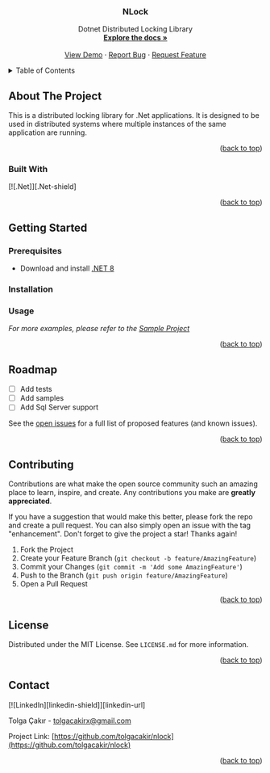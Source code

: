 ﻿<a name="readme-top"></a>



<!-- PROJECT SHIELDS -->


<!-- PROJECT LOGO -->
<br />
<div align="center">
  <!-- <a href="https://github.com/tolgacakir/nlock">
    <img src="images/logo.png" alt="Logo" width="80" height="80">
  </a> -->

  <h3 align="center">NLock</h3>

  <p align="center">
    Dotnet Distributed Locking Library
    <br />
    <a href="https://github.com/tolgacakir/nlock/blob/main/README.md"><strong>Explore the docs »</strong></a>
    <br />
    <br />
    <a href="https://github.com/tolgacakir/nlock/tree/main/samples/NLocalizator.Sample">View Demo</a>
    ·
    <a href="https://github.com/tolgacakir/nlock/issues">Report Bug</a>
    ·
    <a href="https://github.com/tolgacakir/nlock/issues">Request Feature</a>
  </p>
</div>



<!-- TABLE OF CONTENTS -->
<details>
  <summary>Table of Contents</summary>
  <ol>
    <li>
      <a href="#about-the-project">About The Project</a>
      <ul>
        <li><a href="#built-with">Built With</a></li>
      </ul>
    </li>
    <li>
      <a href="#getting-started">Getting Started</a>
      <ul>
        <li><a href="#prerequisites">Prerequisites</a></li>
        <li><a href="#installation">Installation</a></li>
        <li><a href="#usage">Usage</a></li>
      </ul>
    </li>
    <li><a href="#roadmap">Roadmap</a></li>
    <li><a href="#contributing">Contributing</a></li>
    <li><a href="#license">License</a></li>
    <li><a href="#contact">Contact</a></li>
  </ol>
</details>



<!-- ABOUT THE PROJECT -->
## About The Project

This is a distributed locking library for .Net applications. It is designed to be used in distributed systems where multiple instances of the same application are running.

<p align="right">(<a href="#readme-top">back to top</a>)</p>



### Built With


[![.Net]][.Net-shield]

<p align="right">(<a href="#readme-top">back to top</a>)</p>



<!-- GETTING STARTED -->
## Getting Started

### Prerequisites

* Download and install [.NET 8](https://dotnet.microsoft.com/en-us/download/dotnet/8.0)

### Installation


<!-- USAGE EXAMPLES -->
### Usage



_For more examples, please refer to the [Sample Project](https://github.com/tolgacakir/nlock/tree/main/samples/nlock.Sample)_

<p align="right">(<a href="#readme-top">back to top</a>)</p>



<!-- ROADMAP -->
## Roadmap

- [ ] Add tests
- [ ] Add samples
- [ ] Add Sql Server support

See the [open issues](https://github.com/tolgacakir/nlock/issues) for a full list of proposed features (and known issues).

<p align="right">(<a href="#readme-top">back to top</a>)</p>



<!-- CONTRIBUTING -->
## Contributing

Contributions are what make the open source community such an amazing place to learn, inspire, and create. Any contributions you make are **greatly appreciated**.

If you have a suggestion that would make this better, please fork the repo and create a pull request. You can also simply open an issue with the tag "enhancement".
Don't forget to give the project a star! Thanks again!

1. Fork the Project
2. Create your Feature Branch (`git checkout -b feature/AmazingFeature`)
3. Commit your Changes (`git commit -m 'Add some AmazingFeature'`)
4. Push to the Branch (`git push origin feature/AmazingFeature`)
5. Open a Pull Request

<p align="right">(<a href="#readme-top">back to top</a>)</p>



<!-- LICENSE -->
## License

Distributed under the MIT License. See `LICENSE.md` for more information.

<p align="right">(<a href="#readme-top">back to top</a>)</p>



<!-- CONTACT -->
## Contact

[![LinkedIn][linkedin-shield]][linkedin-url]

Tolga Çakır - tolgacakirx@gmail.com

Project Link: [https://github.com/tolgacakir/nlock](https://github.com/tolgacakir/nlock)

<p align="right">(<a href="#readme-top">back to top</a>)</p>



<!-- MARKDOWN LINKS & IMAGES -->
